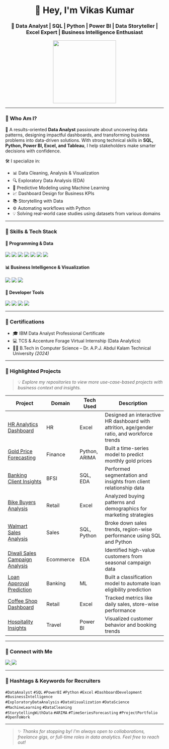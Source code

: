 <h1 align="center">👋 Hey, I'm Vikas Kumar</h1>
<h3 align="center">🚀 Data Analyst | SQL | Python | Power BI | Data Storyteller | Excel Expert | Business Intelligence Enthusiast</h3>

<p align="center">
  <img src="https://media2.giphy.com/media/v1.Y2lkPTc5MGI3NjExaWR3cXA4MWVvMWZ0OWJ4MDh3dDVrNmxwdnlhYTU1N3dxMGI1YXBibyZlcD12MV9pbnRlcm5hbF9naWZfYnlfaWQmY3Q9cw/unSNH4zXh1m7q9TbOR/giphy.gif" width="200"/>
</p>

---

### 📌 Who Am I?

🎯 A results-oriented **Data Analyst** passionate about uncovering data patterns, designing impactful dashboards, and transforming business problems into data-driven solutions. With strong technical skills in **SQL, Python, Power BI, Excel, and Tableau**, I help stakeholders make smarter decisions with confidence.

🛠️ I specialize in:

- 📊 Data Cleaning, Analysis & Visualization
- 🔍 Exploratory Data Analysis (EDA)
- 🧠 Predictive Modeling using Machine Learning
- 📈 Dashboard Design for Business KPIs
- 📚 Storytelling with Data
- ⚙️ Automating workflows with Python
- 💡 Solving real-world case studies using datasets from various domains

---

### 🚀 Skills & Tech Stack

#### 🔧 Programming & Data

<p>
  <img src="https://img.shields.io/badge/Python-3776AB?style=for-the-badge&logo=python&logoColor=white"/>
  <img src="https://img.shields.io/badge/SQL-336791?style=for-the-badge&logo=postgresql&logoColor=white"/>
  <img src="https://img.shields.io/badge/MySQL-005C84?style=for-the-badge&logo=mysql&logoColor=white"/>
  <img src="https://img.shields.io/badge/NumPy-013243?style=for-the-badge&logo=numpy&logoColor=white"/>
  <img src="https://img.shields.io/badge/Pandas-150458?style=for-the-badge&logo=pandas&logoColor=white"/>
  <img src="https://img.shields.io/badge/Matplotlib-F37626?style=for-the-badge&logo=python&logoColor=white"/>
  <img src="https://img.shields.io/badge/Seaborn-4B8BBE?style=for-the-badge&logo=python&logoColor=white"/>
</p>

#### 📊 Business Intelligence & Visualization

<p>
  <img src="https://img.shields.io/badge/Power_BI-F2C811?style=for-the-badge&logo=powerbi&logoColor=black"/>
  <img src="https://img.shields.io/badge/Tableau-E97627?style=for-the-badge&logo=tableau&logoColor=white"/>
  <img src="https://img.shields.io/badge/Excel-217346?style=for-the-badge&logo=microsoft-excel&logoColor=white"/>
</p>

#### 🧰 Developer Tools

<p>
  <img src="https://img.shields.io/badge/Jupyter-F37626?style=for-the-badge&logo=jupyter&logoColor=white"/>
  <img src="https://img.shields.io/badge/VSCode-007ACC?style=for-the-badge&logo=visual-studio-code&logoColor=white"/>
  <img src="https://img.shields.io/badge/Git-F05032?style=for-the-badge&logo=git&logoColor=white"/>
  <img src="https://img.shields.io/badge/GitHub-181717?style=for-the-badge&logo=github&logoColor=white"/>
</p>

---

### 💼 Certifications

- 🎓 IBM Data Analyst Professional Certificate  
- 💻 TCS & Accenture Forage Virtual Internship (Data Analytics)  
- 🧑‍🎓 B.Tech in Computer Science – Dr. A.P.J. Abdul Kalam Technical University *(2024)*

---

### 🌟 Highlighted Projects

> 💡 *Explore my repositories to view more use-case-based projects with business context and insights.*

| Project | Domain | Tech Used | Description |
|--------|--------|-----------|-------------|
| [HR Analytics Dashboard](https://github.com/vikasgit101/-HR-Analytics-Dashboard-Excel-Based-Insight-Tool) | HR | Excel | Designed an interactive HR dashboard with attrition, age/gender ratio, and workforce trends |
| [Gold Price Forecasting](https://github.com/vikasgit101/-Time-Series-Forecasting-of-Monthly-Gold-Prices) | Finance | Python, ARIMA | Built a time-series model to predict monthly gold prices |
| [Banking Client Insights](https://github.com/vikasgit101/-Banking-Client-Insights-Relationship-Analysis) | BFSI | SQL, EDA | Performed segmentation and insights from client relationship data |
| [Bike Buyers Analysis](https://github.com/vikasgit101/-Bike-Buyers-Analysis-Project-Excel-Dashboard-Pivot-Table) | Retail | Excel | Analyzed buying patterns and demographics for marketing strategies |
| [Walmart Sales Analysis](https://github.com/vikasgit101/-Walmart-Sales-Data-Analysis-SQL-Python) | Sales | SQL, Python | Broke down sales trends, region-wise performance using SQL and Python |
| [Diwali Sales Campaign Analysis](https://github.com/vikasgit101/-Diwali-Sales-Data-Analysis-) | Ecommerce | EDA | Identified high-value customers from seasonal campaign data |
| [Loan Approval Prediction](https://github.com/vikasgit101/Banl_Loan_Prediction) | Banking | ML | Built a classification model to automate loan eligibility prediction |
| [Coffee Shop Dashboard](https://github.com/vikasgit101/Coffee-Shop-Sales-Analysis-Dashboard) | Retail | Excel | Tracked metrics like daily sales, store-wise performance |
| [Hospitality Insights](https://github.com/vikasgit101/-Hospitality-Insights-Dashboard) | Travel | Power BI | Visualized customer behavior and booking trends |

---

### 🔗 Connect with Me

<p>
  <a href="https://www.linkedin.com/in/vikas-ku" target="_blank">
    <img src="https://img.shields.io/badge/LinkedIn-blue?logo=linkedin&logoColor=white" />
  </a>
  <a href="mailto:vk328696@gmail.com">
    <img src="https://img.shields.io/badge/Gmail-D14836?style=flat&logo=gmail&logoColor=white"/>
  </a>
</p>

---

### 🔖 Hashtags & Keywords for Recruiters

`#DataAnalyst` `#SQL` `#PowerBI` `#Python` `#Excel` `#DashboardDevelopment` `#BusinessIntelligence`  
`#ExploratoryDataAnalysis` `#DataVisualization` `#DataScience` `#MachineLearning` `#DataCleaning`  
`#StorytellingWithData` `#ARIMA` `#TimeSeriesForecasting` `#ProjectPortfolio` `#OpenToWork`

---

> ✨ *Thanks for stopping by! I'm always open to collaborations, freelance gigs, or full-time roles in data analytics. Feel free to reach out!*

